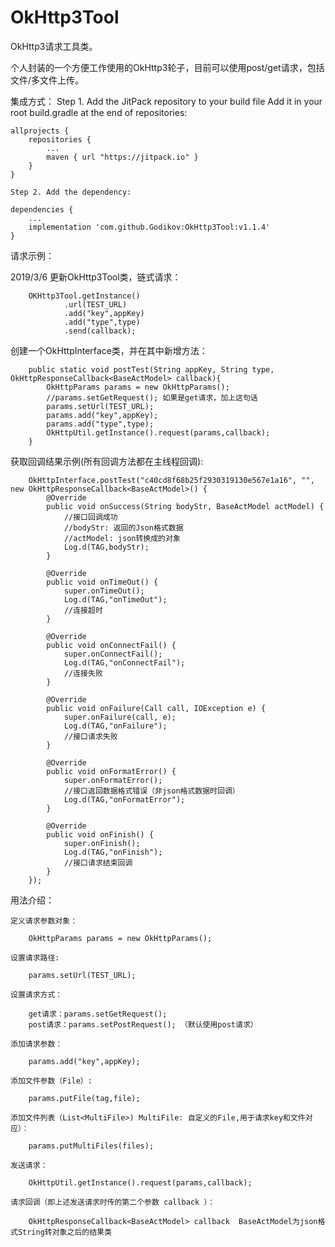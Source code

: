 # OkHttp3Tool
OkHttp3请求工具类。

个人封装的一个方便工作使用的OkHttp3轮子，目前可以使用post/get请求，包括文件/多文件上传。

集成方式：
    Step 1. Add the JitPack repository to your build file
    Add it in your root build.gradle at the end of repositories:

    allprojects {
        repositories {
            ...
            maven { url "https://jitpack.io" }
        }
    }
  
    Step 2. Add the dependency:
    
    dependencies {
        ...
        implementation 'com.github.Godikov:OkHttp3Tool:v1.1.4'
    }
    
    
请求示例：

2019/3/6 更新OkHttp3Tool类，链式请求：
    
        OKHttp3Tool.getInstance()
                .url(TEST_URL)
                .add("key",appKey)
                .add("type",type)
                .send(callback);

创建一个OkHttpInterface类，并在其中新增方法：
    
        public static void postTest(String appKey, String type, OkHttpResponseCallback<BaseActModel> callback){
            OkHttpParams params = new OkHttpParams();
            //params.setGetRequest(); 如果是get请求，加上这句话
            params.setUrl(TEST_URL);
            params.add("key",appKey);
            params.add("type",type);
            OkHttpUtil.getInstance().request(params,callback);
        }
        
获取回调结果示例(所有回调方法都在主线程回调):

    
        OkHttpInterface.postTest("c40cd8f68b25f2930319130e567e1a16", "", new OkHttpResponseCallback<BaseActModel>() {
            @Override
            public void onSuccess(String bodyStr, BaseActModel actModel) {
                //接口回调成功
                //bodyStr: 返回的Json格式数据
                //actModel: json转换成的对象
                Log.d(TAG,bodyStr);
            }

            @Override
            public void onTimeOut() {
                super.onTimeOut();
                Log.d(TAG,"onTimeOut");
                //连接超时
            }

            @Override
            public void onConnectFail() {
                super.onConnectFail();
                Log.d(TAG,"onConnectFail");
                //连接失败
            }

            @Override
            public void onFailure(Call call, IOException e) {
                super.onFailure(call, e);
                Log.d(TAG,"onFailure");
                //接口请求失败
            }

            @Override
            public void onFormatError() {
                super.onFormatError();
                //接口返回数据格式错误（非json格式数据时回调）
                Log.d(TAG,"onFormatError");
            }

            @Override
            public void onFinish() {
                super.onFinish();
                Log.d(TAG,"onFinish");
                //接口请求结束回调
            }
        });




    
用法介绍：

    定义请求参数对象：
    
        OkHttpParams params = new OkHttpParams();
        
    设置请求路径:
    
        params.setUrl(TEST_URL);
        
    设置请求方式：
   
        get请求：params.setGetRequest();
        post请求：params.setPostRequest(); （默认使用post请求）
        
    添加请求参数：
    
        params.add("key",appKey);
        
    添加文件参数（File）:
    
        params.putFile(tag,file);
        
    添加文件列表（List<MultiFile>) MultiFile: 自定义的File,用于请求key和文件对应）：
    
        params.putMultiFiles(files);
            
    发送请求：
    
        OkHttpUtil.getInstance().request(params,callback);
  
    请求回调（即上述发送请求时传的第二个参数 callback ）：
    
        OkHttpResponseCallback<BaseActModel> callback  BaseActModel为json格式String转对象之后的结果类  
        
        
  
  
